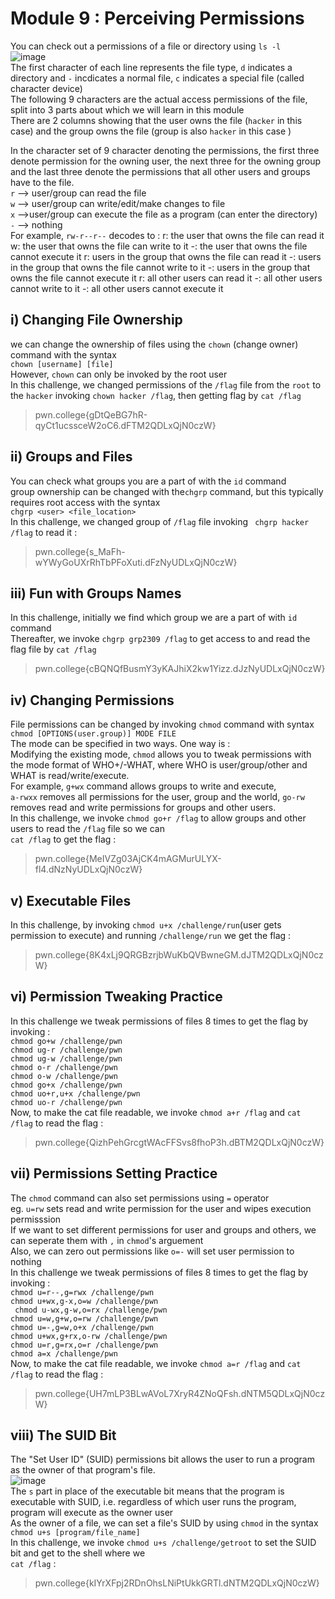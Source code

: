 # Module 9 : Perceiving Permissions
You can check out a permissions of a file or directory using `ls -l` <br>
![image](https://github.com/user-attachments/assets/b759830e-4930-41ef-ae93-eb4317f7dfc3) <br>
The first character of each line represents the file type, `d` indicates a directory and `-` incdicates a normal file, `c` indicates a special file (called character device)  <br>
The following 9 characters are the actual access permissions of the file, split into 3 parts about which we will learn in this module <br>
There are 2 columns showing that the user owns the file (`hacker` in this case) and the group owns the file (group is also `hacker` in this case ) <br>

In the character set of 9 character denoting the permissions, the first three denote permission for the owning user, the next three for the owning group and the last three denote the permissions that all other users and groups have to the file.<br>
`r` --> user/group can read the file <br>
`w` --> user/group can write/edit/make changes to file <br>
`x` -->user/group can execute the file as a program (can enter the directory) <br>
`-` --> nothing <br>
For example, `rw-r--r--` decodes to :
r: the user that owns the file can read it
w: the user that owns the file can write to it
-: the user that owns the file cannot execute it
r: users in the group that owns the file can read it
-: users in the group that owns the file cannot write to it
-: users in the group that owns the file cannot execute it
r: all other users can read it
-: all other users cannot write to it
-: all other users cannot execute it



## i) Changing File Ownership
we can change the ownership of files using the `chown` (change owner) command with the syntax <br>
`chown [username] [file]` <br>
However, `chown` can only be invoked by the root user <br>
In this challenge, we changed permissions of the `/flag` file from the `root` to the `hacker` invoking `chown hacker /flag`, then getting flag by `cat /flag` 
> pwn.college{gDtQeBG7hR-qyCt1ucssceW2oC6.dFTM2QDLxQjN0czW}

## ii) Groups and Files
You can check what groups you are a part of with the `id` command <br>
group ownership can be changed with the`chgrp` command, but this typically requires root access with the syntax <br>
`chgrp <user> <file_location>` <br>
In this challenge, we changed group of `/flag` file invoking ` chgrp hacker /flag` to read it : 
>pwn.college{s_MaFh-wYWyGoUXrRhTbPFoXuti.dFzNyUDLxQjN0czW}

## iii) Fun with Groups Names
In this challenge, initially we find which group we are a part of with `id` command <br>
Thereafter, we invoke `chgrp grp2309 /flag` to get access to and read the flag file by `cat /flag` 
>pwn.college{cBQNQfBusmY3yKAJhiX2kw1Yizz.dJzNyUDLxQjN0czW}

## iv) Changing Permissions
File permissions can be changed by invoking `chmod` command with syntax `chmod [OPTIONS(user.group)] MODE FILE` <br>
The mode can be specified in two ways. One way is : <br>
Modifying the existing mode, `chmod` allows you to tweak permissions with the mode format of WHO+/-WHAT, where WHO is user/group/other and WHAT is read/write/execute. <br> For example, `g+wx` command allows groups to write and execute, <br>
`a-rwxx` removes all permissions for the user, group and the world, `go-rw` removes read and write permissions for groups and other users. <br>
In this challenge, we invoke `chmod go+r /flag` to allow groups and other users to read the `/flag` file so we can <br>
`cat /flag` to get the flag : 
>pwn.college{MeIVZg03AjCK4mAGMurULYX-fl4.dNzNyUDLxQjN0czW}

## v) Executable Files
In this challenge, by invoking `chmod u+x /challenge/run`(user gets permission to execute) and running `/challenge/run` we get the flag :
>pwn.college{8K4xLj9QRGBzrjbWuKbQVBwneGM.dJTM2QDLxQjN0czW}

## vi) Permission Tweaking Practice
In this challenge we tweak permissions of files 8 times to get the flag by invoking : <br>
`chmod go+w /challenge/pwn` <br>
`chmod ug-r /challenge/pwn` <br>
`chmod ug-w /challenge/pwn` <br>
`chmod o-r /challenge/pwn` <br>
`chmod o-w /challenge/pwn` <br>
`chmod go+x /challenge/pwn` <br>
`chmod uo+r,u+x /challenge/pwn` <br>
`chmod uo-r /challenge/pwn` <br>
Now, to make the cat file readable, we invoke `chmod a+r /flag` and `cat /flag` to read the flag :
>pwn.college{QizhPehGrcgtWAcFFSvs8fhoP3h.dBTM2QDLxQjN0czW}

## vii) Permissions Setting Practice
The `chmod` command can also set permissions using `=` operator <br>
eg. `u=rw` sets read and write permission for the user and wipes execution permisssion <br>
If we want to set different permissions for user and groups and others, we can seperate them with `,` in `chmod`'s arguement <br> Also, we can zero out permissions like `o=-` will set user permission to nothing <br>
In this challenge we tweak permissions of files 8 times to get the flag by invoking : <br>
`chmod u=r--,g=rwx /challenge/pwn` <br>
`chmod u+wx,g-x,o=w /challenge/pwn` <br>
` chmod u-wx,g-w,o=rx /challenge/pwn` <br>
`chmod u=w,g+w,o=rw /challenge/pwn` <br>
`chmod u=-,g=w,o+x /challenge/pwn` <br>
`chmod u+wx,g+rx,o-rw /challenge/pwn` <br>
`chmod u=r,g=rx,o=r /challenge/pwn` <br>
`chmod a=x /challenge/pwn` <br>
Now, to make the cat file readable, we invoke `chmod a=r /flag` and `cat /flag` to read the flag :
>pwn.college{UH7mLP3BLwAVoL7XryR4ZNoQFsh.dNTM5QDLxQjN0czW}

## viii) The SUID Bit
The "Set User ID" (SUID) permissions bit allows the user to run a program as the owner of that program's file.<br>
![image](https://github.com/user-attachments/assets/c8120a1c-355b-4ae1-99c9-fd84e4415d3e) <br>
The `s` part in place of the executable bit means that the program is executable with SUID, i.e. regardless of which user runs the program, program will  execute as the owner user <br>
As the owner of a file, we can set a file's SUID by using `chmod` in the syntax `chmod u+s [program/file_name]` <br>
In this challenge, we invoke `chmod u+s /challenge/getroot` to set the SUID bit and get to the shell where we <br>
`cat /flag` :
>pwn.college{kIYrXFpj2RDnOhsLNiPtUkkGRTl.dNTM2QDLxQjN0czW}
